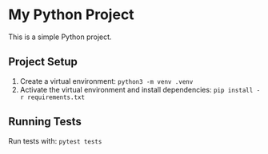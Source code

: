 # My Python Project

This is a simple Python project.

## Project Setup
1. Create a virtual environment: `python3 -m venv .venv`
2. Activate the virtual environment and install dependencies: `pip install -r requirements.txt`

## Running Tests
Run tests with: `pytest tests`